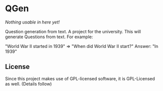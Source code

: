 QGen
====

*Nothing usable in here yet!*

Question generation from text. A project for the university. This will generate Questions from text. For example:

"World War II started in 1939" => "When did World War II start?" Answer: "In 1939"


License
-------

Since this project makes use of GPL-licensed software, it is GPL-Licensed as well. (Details follow)